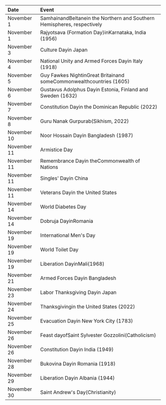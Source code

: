 | Date        | Event                                                                   |
|:------------|:------------------------------------------------------------------------|
| November 1  | SamhainandBeltanein the Northern and Southern Hemispheres, respectively |
| November 1  | Rajyotsava (Formation Day)inKarnataka, India (1956)                     |
| November 3  | Culture Dayin Japan                                                     |
| November 4  | National Unity and Armed Forces Dayin Italy (1918)                      |
| November 5  | Guy Fawkes NightinGreat Britainand someCommonwealthcountries (1605)     |
| November 6  | Gustavus Adolphus Dayin Estonia, Finland and Sweden (1632)              |
| November 7  | Constitution Dayin the Dominican Republic (2022)                        |
| November 8  | Guru Nanak Gurpurab(Sikhism, 2022)                                      |
| November 10 | Noor Hossain Dayin Bangladesh (1987)                                    |
| November 11 | Armistice Day                                                           |
| November 11 | Remembrance Dayin theCommonwealth of Nations                            |
| November 11 | Singles' Dayin China                                                    |
| November 11 | Veterans Dayin the United States                                        |
| November 14 | World Diabetes Day                                                      |
| November 14 | Dobruja DayinRomania                                                    |
| November 19 | International Men's Day                                                 |
| November 19 | World Toilet Day                                                        |
| November 19 | Liberation DayinMali(1968)                                              |
| November 21 | Armed Forces Dayin Bangladesh                                           |
| November 23 | Labor Thanksgiving Dayin Japan                                          |
| November 24 | Thanksgivingin the United States (2022)                                 |
| November 25 | Evacuation Dayin New York City (1783)                                   |
| November 26 | Feast dayofSaint Sylvester Gozzolini(Catholicism)                       |
| November 26 | Constitution Dayin India (1949)                                         |
| November 28 | Bukovina Dayin Romania (1918)                                           |
| November 29 | Liberation Dayin Albania (1944)                                         |
| November 30 | Saint Andrew's Day(Christianity)                                        |